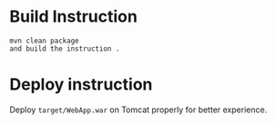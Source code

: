 

# Build Instruction



```
mvn clean package
and build the instruction .
```

# Deploy instruction

Deploy ```target/WebApp.war``` on Tomcat properly for better experience.

